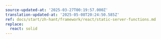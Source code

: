 ```yaml
---
source-updated-at: '2025-03-27T00:19:57.000Z'
translation-updated-at: '2025-05-08T20:24:50.585Z'
ref: docs/start/zh-hant/framework/react/static-server-functions.md
replace:
  react: solid
---
```

